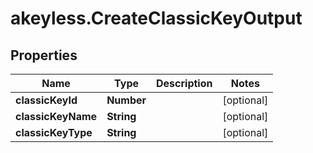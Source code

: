 # akeyless.CreateClassicKeyOutput

## Properties

Name | Type | Description | Notes
------------ | ------------- | ------------- | -------------
**classicKeyId** | **Number** |  | [optional] 
**classicKeyName** | **String** |  | [optional] 
**classicKeyType** | **String** |  | [optional] 


